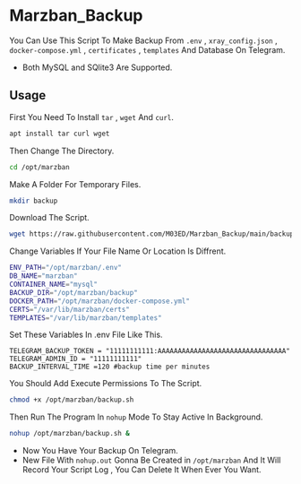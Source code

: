 # Marzban_Backup
You Can Use This Script To Make Backup From `.env` , `xray_config.json` , `docker-compose.yml` , `certificates` , `templates` And Database On Telegram.
- Both MySQL and SQlite3 Are Supported.

## Usage
First You Need To Install `tar` , `wget` And `curl`.
```bash
apt install tar curl wget
```
Then Change The Directory.
```bash
cd /opt/marzban
```
Make A Folder For Temporary Files.
```bash
mkdir backup
```
Download The Script.
```bash 
wget https://raw.githubusercontent.com/M03ED/Marzban_Backup/main/backup.sh
```
Change Variables If Your File Name Or Location Is Diffrent.
```bash
ENV_PATH="/opt/marzban/.env"
DB_NAME="marzban"
CONTAINER_NAME="mysql"
BACKUP_DIR="/opt/marzban/backup"
DOCKER_PATH="/opt/marzban/docker-compose.yml"
CERTS="/var/lib/marzban/certs"
TEMPLATES="/var/lib/marzban/templates"
```
Set These Variables In .env File Like This.
```env
TELEGRAM_BACKUP_TOKEN = "11111111111:AAAAAAAAAAAAAAAAAAAAAAAAAAAAAAAA"
TELEGRAM_ADMIN_ID = "11111111111"
BACKUP_INTERVAL_TIME =120 #backup time per minutes
```
You Should Add Execute Permissions To The Script.
```bash
chmod +x /opt/marzban/backup.sh
```
Then Run The Program In `nohup` Mode To Stay Active In Background.
```bash
nohup /opt/marzban/backup.sh &
```
- Now You Have Your Backup On Telegram.
- New File With `nohup.out` Gonna Be Created in `/opt/marzban` And It Will Record Your Script Log , You Can Delete It When Ever You Want.
